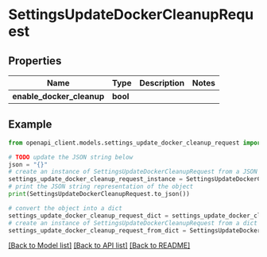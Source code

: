 # SettingsUpdateDockerCleanupRequest


## Properties

Name | Type | Description | Notes
------------ | ------------- | ------------- | -------------
**enable_docker_cleanup** | **bool** |  | 

## Example

```python
from openapi_client.models.settings_update_docker_cleanup_request import SettingsUpdateDockerCleanupRequest

# TODO update the JSON string below
json = "{}"
# create an instance of SettingsUpdateDockerCleanupRequest from a JSON string
settings_update_docker_cleanup_request_instance = SettingsUpdateDockerCleanupRequest.from_json(json)
# print the JSON string representation of the object
print(SettingsUpdateDockerCleanupRequest.to_json())

# convert the object into a dict
settings_update_docker_cleanup_request_dict = settings_update_docker_cleanup_request_instance.to_dict()
# create an instance of SettingsUpdateDockerCleanupRequest from a dict
settings_update_docker_cleanup_request_from_dict = SettingsUpdateDockerCleanupRequest.from_dict(settings_update_docker_cleanup_request_dict)
```
[[Back to Model list]](../README.md#documentation-for-models) [[Back to API list]](../README.md#documentation-for-api-endpoints) [[Back to README]](../README.md)


